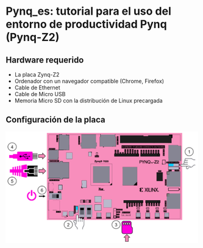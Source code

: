 # Pynq_es: tutorial para el uso del entorno de productividad Pynq (Pynq-Z2)

## Hardware requerido

* La placa Zynq-Z2
* Ordenador con un navegador compatible (Chrome, Firefox)
* Cable de Ethernet
* Cable de Micro USB
* Memoria Micro SD con la distribución de Linux precargada

## Configuración de la placa

![Demo image](https://github.com/JuanMarcosRamirez/Pynq_es/blob/master/images/pynqz2_setup.png?raw=true "Board setting")